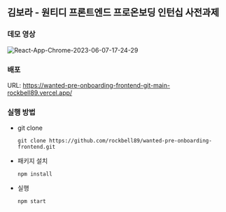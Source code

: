 ## 김보라 - 원티디 프론트엔드 프로온보딩 인턴십 사전과제

### 데모 영상
![React-App-Chrome-2023-06-07-17-24-29](https://github.com/rockbell89/wanted-pre-onboarding-frontend/assets/52031484/0d7cb270-cfe7-4354-985d-29435a755535)


### 배포

URL: https://wanted-pre-onboarding-frontend-git-main-rockbell89.vercel.app/

### 실행 방법

- git clone

  ```
  git clone https://github.com/rockbell89/wanted-pre-onboarding-frontend.git
  ```

- 패키지 설치

  ```
  npm install
  ```

- 실행
  ```
  npm start
  ```
